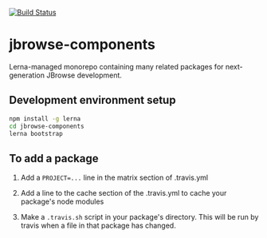 [![Build Status](https://travis-ci.com/GMOD/jbrowse-components.svg?branch=master)](https://travis-ci.com/GMOD/jbrowse-components)

# jbrowse-components

Lerna-managed monorepo containing many related packages for next-generation JBrowse development.

## Development environment setup

```sh
npm install -g lerna
cd jbrowse-components
lerna bootstrap
```

## To add a package

1. Add a `PROJECT=...` line in the matrix section of .travis.yml

2. Add a line to the cache section of the .travis.yml to cache your package's node modules

3. Make a `.travis.sh` script in your package's directory. This will be run by travis when a file in that package has changed.